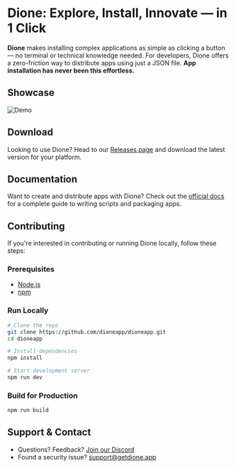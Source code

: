 # Dione: Explore, Install, Innovate — in 1 Click

**Dione** makes installing complex applications as simple as clicking a button — no terminal or technical knowledge needed.
For developers, Dione offers a zero-friction way to distribute apps using just a JSON file.
**App installation has never been this effortless.**

## Showcase

![Demo](https://i.imgur.com/gUaV5qT.png)


## Download

Looking to use Dione?
Head to our [Releases page](https://github.com/dioneapp/dioneapp/releases) and download the latest version for your platform.


## Documentation

Want to create and distribute apps with Dione?
Check out the [official docs](https://docs.getdione.app) for a complete guide to writing scripts and packaging apps.


## Contributing

If you're interested in contributing or running Dione locally, follow these steps:

### Prerequisites

* [Node.js](https://nodejs.org/en/download/)
* [npm](https://www.npmjs.com/get-npm)

### Run Locally

```bash
# Clone the repo
git clone https://github.com/dioneapp/dioneapp.git
cd dioneapp

# Install dependencies
npm install

# Start development server
npm run dev
```

### Build for Production

```bash
npm run build
```


## Support & Contact

* Questions? Feedback? [Join our Discord](https://getdione.app/discord)
* Found a security issue? [support@getdione.app](mailto:support@getdione.app)

